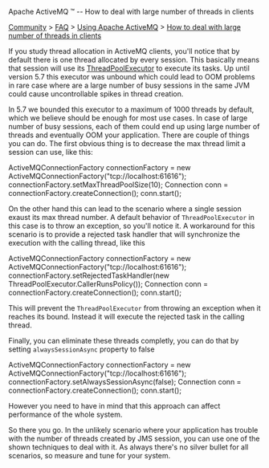 Apache ActiveMQ ™ -- How to deal with large number of threads in clients 

[Community](community.html) > [FAQ](faq.html) > [Using Apache ActiveMQ](using-apache-activemq.html) > [How to deal with large number of threads in clients](how-to-deal-with-large-number-of-threads-in-clients.html)


If you study thread allocation in ActiveMQ clients, you'll notice that by default there is one thread allocated by every session. This basically means that session will use its [ThreadPoolExecutor](http://docs.oracle.com/javase/6/docs/api/java/util/concurrent/ThreadPoolExecutor.html) to execute its tasks. Up until version 5.7 this executor was unbound which could lead to OOM problems in rare case where are a large number of busy sessions in the same JVM could cause uncontrollable spikes in thread creation.

In 5.7 we bounded this executor to a maximum of 1000 threads by default, which we believe should be enough for most use cases. In case of large number of busy sessions, each of them could end up using large number of threads and eventually OOM your application. There are couple of things you can do. The first obvious thing is to decrease the max thread limit a session can use, like this:

ActiveMQConnectionFactory connectionFactory = new ActiveMQConnectionFactory("tcp://localhost:61616");
connectionFactory.setMaxThreadPoolSize(10);
Connection conn = connectionFactory.createConnection();
conn.start();

On the other hand this can lead to the scenario where a single session exaust its max thread number. A default behavior of `ThreadPoolExecutor` in this case is to throw an exception, so you'll notice it. A workaround for this scenario is to provide a rejected task handler that will synchronize the execution with the calling thread, like this

ActiveMQConnectionFactory connectionFactory = new ActiveMQConnectionFactory("tcp://localhost:61616");
connectionFactory.setRejectedTaskHandler(new ThreadPoolExecutor.CallerRunsPolicy());
Connection conn = connectionFactory.createConnection();
conn.start();

This will prevent the `ThreadPoolExecutor` from throwing an exception when it reaches its bound. Instead it will execute the rejected task in the calling thread.

Finally, you can eliminate these threads completly, you can do that by setting `alwaysSessionAsync` property to false

ActiveMQConnectionFactory connectionFactory = new ActiveMQConnectionFactory("tcp://localhost:61616");
connectionFactory.setAlwaysSessionAsync(false);
Connection conn = connectionFactory.createConnection();
conn.start();

However you need to have in mind that this approach can affect performance of the whole system.

So there you go. In the unlikely scenario where your application has trouble with the number of threads created by JMS session, you can use one of the shown techniques to deal with it. As always there's no silver bullet for all scenarios, so measure and tune for your system.

